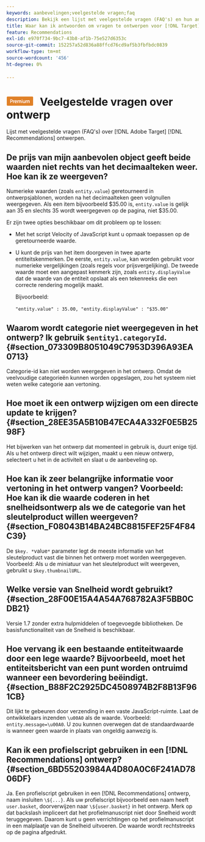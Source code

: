 ```yaml
---
keywords: aanbevelingen;veelgestelde vragen;faq
description: Bekijk een lijst met veelgestelde vragen (FAQ's) en hun antwoorden op Adobe [!DNL Target] Recommendations-ontwerpen.
title: Waar kan ik antwoorden om vragen te ontwerpen voor [!DNL Target] Recommendations?
feature: Recommendations
exl-id: e970f734-9bc7-43b8-af1b-75e527d6353c
source-git-commit: 152257a52d836a88ffcd76cd9af5b3fbfbdc0839
workflow-type: tm+mt
source-wordcount: '456'
ht-degree: 0%

---
```


# ![PREMIUM](/help/main/assets/premium.png) Veelgestelde vragen over ontwerp

Lijst met veelgestelde vragen (FAQ&#39;s) over [!DNL Adobe Target] [!DNL Recommendations] ontwerpen.

## De prijs van mijn aanbevolen object geeft beide waarden niet rechts van het decimaalteken weer. Hoe kan ik ze weergeven?

Numerieke waarden (zoals `entity.value`) geretourneerd in ontwerpsjablonen, worden na het decimaalteken geen volgnullen weergegeven. Als een item bijvoorbeeld $35.00 is, `entity.value` is gelijk aan 35 en slechts 35 wordt weergegeven op de pagina, niet $35.00.

Er zijn twee opties beschikbaar om dit probleem op te lossen:

* Met het script Velocity of JavaScript kunt u opmaak toepassen op de geretourneerde waarde.

* U kunt de prijs van het item doorgeven in twee aparte entiteitskenmerken. De eerste, `entity.value`, kan worden gebruikt voor numerieke vergelijkingen (zoals regels voor prijsvergelijking). De tweede waarde moet een aangepast kenmerk zijn, zoals `entity.displayValue` dat de waarde van de entiteit opslaat als een tekenreeks die een correcte rendering mogelijk maakt.

   Bijvoorbeeld:

   `"entity.value" : 35.00, "entity.displayValue" : "$35.00"`

## Waarom wordt categorie niet weergegeven in het ontwerp? Ik gebruik `$entity1.categoryId`. {#section_073309B8051049C7953D396A93EA0713}

Categorie-id kan niet worden weergegeven in het ontwerp. Omdat de veelvoudige categorieën kunnen worden opgeslagen, zou het systeem niet weten welke categorie aan vertoning.

## Hoe moet ik een ontwerp wijzigen om een directe update te krijgen? {#section_28EE35A5B10B47ECA4A332F0E5B2598F}

Het bijwerken van het ontwerp dat momenteel in gebruik is, duurt enige tijd. Als u het ontwerp direct wilt wijzigen, maakt u een nieuw ontwerp, selecteert u het in de activiteit en slaat u de aanbeveling op.

## Hoe kan ik zeer belangrijke informatie voor vertoning in het ontwerp vangen? Voorbeeld: Hoe kan ik die waarde coderen in het snelheidsontwerp als we de categorie van het sleutelproduct willen weergeven? {#section_F08043B14BA24BC8815FEF25F4F84C39}

De `$key. *`value`*` parameter legt de meeste informatie van het sleutelproduct vast die binnen het ontwerp moet worden weergegeven. Voorbeeld: Als u de miniatuur van het sleutelproduct wilt weergeven, gebruikt u `$key.thumbnailURL`.

## Welke versie van Snelheid wordt gebruikt? {#section_28F00E15A4A54A768782A3F5BB0CDB21}

Versie 1.7 zonder extra hulpmiddelen of toegevoegde bibliotheken. De basisfunctionaliteit van de Snelheid is beschikbaar.

## Hoe vervang ik een bestaande entiteitwaarde door een lege waarde? Bijvoorbeeld, moet het entiteitsbericht van een punt worden ontruimd wanneer een bevordering beëindigt. {#section_B88F2C2925DC4508974B2F8B13F961CB}

Dit lijkt te gebeuren door verzending in een vaste JavaScript-ruimte. Laat de ontwikkelaars inzenden `\u00A0` als de waarde. Voorbeeld: `entity.message=\u00A0`. U zou kunnen overwegen dat de standaardwaarde is wanneer geen waarde in plaats van ongeldig aanwezig is.

## Kan ik een profielscript gebruiken in een [!DNL Recommendations] ontwerp? {#section_6BD55203984A4D80A0C6F241AD7806DF}

Ja. Een profielscript gebruiken in een [!DNL Recommendations] ontwerp, naam insluiten `\${...}`. Als uw profielscript bijvoorbeeld een naam heeft `user.basket`, doorverwijzen naar `\${user.basket}` in het ontwerp. Merk op dat backslash impliceert dat het profielmanuscript niet door Snelheid wordt teruggegeven. Daarom kunt u geen verrichtingen op het profielmanuscript in een malplaatje van de Snelheid uitvoeren. De waarde wordt rechtstreeks op de pagina afgedrukt.
